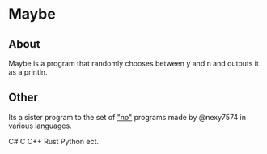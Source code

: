 # Maybe

## About

Maybe is a program that randomly chooses between y and n and outputs it as a println.

## Other

Its a sister program to the set of ["no"](https://github.com/nexy7574/no) programs made by @nexy7574 in various languages.

C#
C
C++
Rust
Python
ect.
